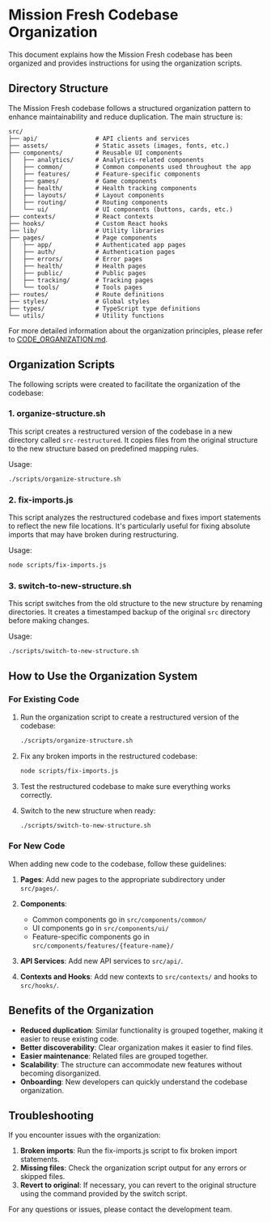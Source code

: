 # Mission Fresh Codebase Organization

This document explains how the Mission Fresh codebase has been organized and provides instructions for using the organization scripts.

## Directory Structure

The Mission Fresh codebase follows a structured organization pattern to enhance maintainability and reduce duplication. The main structure is:

```
src/
├── api/                # API clients and services
├── assets/             # Static assets (images, fonts, etc.)
├── components/         # Reusable UI components
│   ├── analytics/      # Analytics-related components
│   ├── common/         # Common components used throughout the app
│   ├── features/       # Feature-specific components
│   ├── games/          # Game components
│   ├── health/         # Health tracking components
│   ├── layouts/        # Layout components
│   ├── routing/        # Routing components
│   └── ui/             # UI components (buttons, cards, etc.)
├── contexts/           # React contexts
├── hooks/              # Custom React hooks
├── lib/                # Utility libraries
├── pages/              # Page components
│   ├── app/            # Authenticated app pages
│   ├── auth/           # Authentication pages
│   ├── errors/         # Error pages
│   ├── health/         # Health pages
│   ├── public/         # Public pages
│   ├── tracking/       # Tracking pages
│   └── tools/          # Tools pages
├── routes/             # Route definitions
├── styles/             # Global styles
├── types/              # TypeScript type definitions
└── utils/              # Utility functions
```

For more detailed information about the organization principles, please refer to [CODE_ORGANIZATION.md](./CODE_ORGANIZATION.md).

## Organization Scripts

The following scripts were created to facilitate the organization of the codebase:

### 1. organize-structure.sh

This script creates a restructured version of the codebase in a new directory called `src-restructured`. It copies files from the original structure to the new structure based on predefined mapping rules.

Usage:
```bash
./scripts/organize-structure.sh
```

### 2. fix-imports.js

This script analyzes the restructured codebase and fixes import statements to reflect the new file locations. It's particularly useful for fixing absolute imports that may have broken during restructuring.

Usage:
```bash
node scripts/fix-imports.js
```

### 3. switch-to-new-structure.sh

This script switches from the old structure to the new structure by renaming directories. It creates a timestamped backup of the original `src` directory before making changes.

Usage:
```bash
./scripts/switch-to-new-structure.sh
```

## How to Use the Organization System

### For Existing Code

1. Run the organization script to create a restructured version of the codebase:
   ```bash
   ./scripts/organize-structure.sh
   ```

2. Fix any broken imports in the restructured codebase:
   ```bash
   node scripts/fix-imports.js
   ```

3. Test the restructured codebase to make sure everything works correctly.

4. Switch to the new structure when ready:
   ```bash
   ./scripts/switch-to-new-structure.sh
   ```

### For New Code

When adding new code to the codebase, follow these guidelines:

1. **Pages**: Add new pages to the appropriate subdirectory under `src/pages/`.

2. **Components**: 
   - Common components go in `src/components/common/`
   - UI components go in `src/components/ui/`
   - Feature-specific components go in `src/components/features/{feature-name}/`

3. **API Services**: Add new API services to `src/api/`.

4. **Contexts and Hooks**: Add new contexts to `src/contexts/` and hooks to `src/hooks/`.

## Benefits of the Organization

- **Reduced duplication**: Similar functionality is grouped together, making it easier to reuse existing code.
- **Better discoverability**: Clear organization makes it easier to find files.
- **Easier maintenance**: Related files are grouped together.
- **Scalability**: The structure can accommodate new features without becoming disorganized.
- **Onboarding**: New developers can quickly understand the codebase organization.

## Troubleshooting

If you encounter issues with the organization:

1. **Broken imports**: Run the fix-imports.js script to fix broken import statements.
2. **Missing files**: Check the organization script output for any errors or skipped files.
3. **Revert to original**: If necessary, you can revert to the original structure using the command provided by the switch script.

For any questions or issues, please contact the development team. 